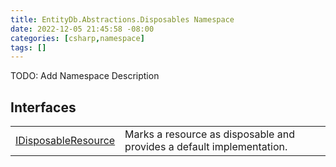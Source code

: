 ```yaml
---
title: EntityDb.Abstractions.Disposables Namespace
date: 2022-12-05 21:45:58 -08:00
categories: [csharp,namespace]
tags: []
---
```



TODO: Add Namespace Description

## Interfaces
<table><tr><td><a href='/posts/csharp.interface.entitydb.abstractions.disposables.idisposableresource/'>IDisposableResource</a></td><td>
Marks a resource as disposable and provides a default implementation.
</td></tr></table>
